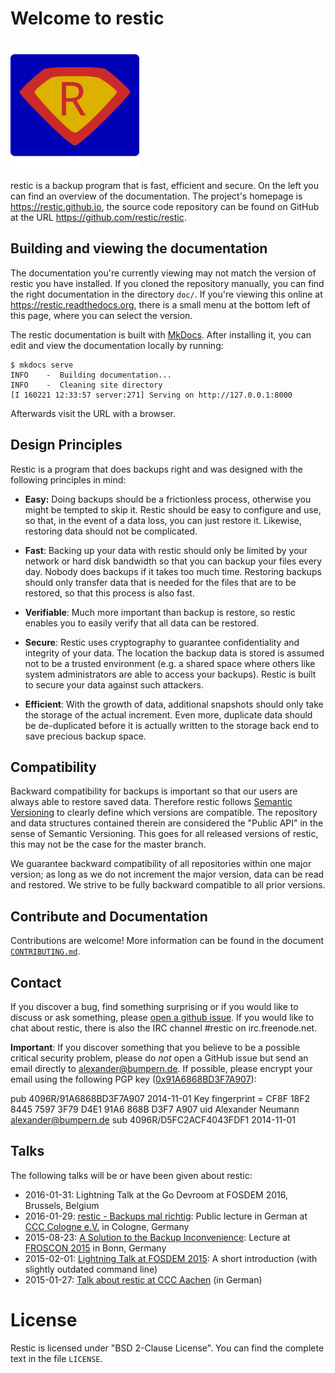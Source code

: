 Welcome to restic
=================

![restic logo](logo/logo.svg)

restic is a backup program that is fast, efficient and secure. On the left you
can find an overview of the documentation. The project's homepage is
<https://restic.github.io>, the source code repository can be found on GitHub
at the URL <https://github.com/restic/restic>.

Building and viewing the documentation
--------------------------------------

The documentation you're currently viewing may not match the version of restic
you have installed. If you cloned the repository manually, you can find the
right documentation in the directory `doc/`. If you're viewing this online at
<https://restic.readthedocs.org>, there is a small menu at the bottom left of
this page, where you can select the version.

The restic documentation is built with [MkDocs](http://www.mkdocs.org). After
installing it, you can edit and view the documentation locally by running:

    $ mkdocs serve
    INFO    -  Building documentation...
    INFO    -  Cleaning site directory
    [I 160221 12:33:57 server:271] Serving on http://127.0.0.1:8000

Afterwards visit the URL with a browser.

Design Principles
-----------------

Restic is a program that does backups right and was designed with the following
principles in mind:

 * **Easy:** Doing backups should be a frictionless process, otherwise you might be
   tempted to skip it.  Restic should be easy to configure and use, so that, in
   the event of a data loss, you can just restore it. Likewise,
   restoring data should not be complicated.

 * **Fast**: Backing up your data with restic should only be limited by your
   network or hard disk bandwidth so that you can backup your files every day.
   Nobody does backups if it takes too much time. Restoring backups should only
   transfer data that is needed for the files that are to be restored, so that
   this process is also fast.

 * **Verifiable**: Much more important than backup is restore, so restic enables
   you to easily verify that all data can be restored.

 * **Secure**: Restic uses cryptography to guarantee confidentiality and integrity
   of your data. The location the backup data is stored is assumed not to be a
   trusted environment (e.g. a shared space where others like system
   administrators are able to access your backups). Restic is built to secure
   your data against such attackers.

 * **Efficient**: With the growth of data, additional snapshots should only take
   the storage of the actual increment. Even more, duplicate data should be
   de-duplicated before it is actually written to the storage back end to save
   precious backup space.

Compatibility
-------------

Backward compatibility for backups is important so that our users are always
able to restore saved data. Therefore restic follows [Semantic
Versioning](http://semver.org) to clearly define which versions are compatible.
The repository and data structures contained therein are considered the "Public
API" in the sense of Semantic Versioning. This goes for all released versions
of restic, this may not be the case for the master branch.

We guarantee backward compatibility of all repositories within one major version;
as long as we do not increment the major version, data can be read and restored.
We strive to be fully backward compatible to all prior versions.

Contribute and Documentation
----------------------------

Contributions are welcome! More information can be found in the document
[`CONTRIBUTING.md`](https://github.com/restic/restic/blob/master/CONTRIBUTING.md).

Contact
-------

If you discover a bug, find something surprising or if you would like to
discuss or ask something, please [open a github
issue](https://github.com/restic/restic/issues/new). If you would like to chat
about restic, there is also the IRC channel #restic on irc.freenode.net.

**Important**: If you discover something that you believe to be a possible
critical security problem, please do *not* open a GitHub issue but send an
email directly to alexander@bumpern.de. If possible, please encrypt your email
using the following PGP key
([0x91A6868BD3F7A907](https://pgp.mit.edu/pks/lookup?op=get&search=0xCF8F18F2844575973F79D4E191A6868BD3F7A907)):


pub   4096R/91A6868BD3F7A907 2014-11-01
      Key fingerprint = CF8F 18F2 8445 7597 3F79  D4E1 91A6 868B D3F7 A907
      uid                          Alexander Neumann <alexander@bumpern.de>
      sub   4096R/D5FC2ACF4043FDF1 2014-11-01


Talks
-----

The following talks will be or have been given about restic:

 * 2016-01-31: Lightning Talk at the Go Devroom at FOSDEM 2016, Brussels, Belgium
 * 2016-01-29: [restic - Backups mal richtig](https://media.ccc.de/v/c4.openchaos.2016.01.restic): Public lecture in German at [CCC Cologne e.V.](https://koeln.ccc.de) in Cologne, Germany
 * 2015-08-23: [A Solution to the Backup Inconvenience](https://programm.froscon.de/2015/events/1515.html): Lecture at [FROSCON 2015](https://www.froscon.de) in Bonn, Germany
 * 2015-02-01: [Lightning Talk at FOSDEM 2015](https://www.youtube.com/watch?v=oM-MfeflUZ8&t=11m40s): A short introduction (with slightly outdated command line)
 * 2015-01-27: [Talk about restic at CCC Aachen](https://videoag.fsmpi.rwth-aachen.de/?view=player&lectureid=4442#content) (in German)

License
=======

Restic is licensed under "BSD 2-Clause License". You can find the complete text
in the file `LICENSE`.
